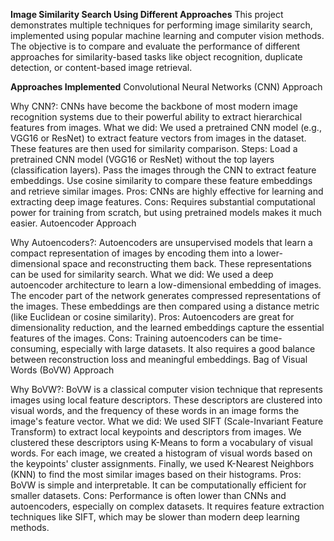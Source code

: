 **Image Similarity Search Using Different Approaches**
This project demonstrates multiple techniques for performing image similarity search, implemented using popular machine learning and computer vision methods. The objective is to compare and evaluate the performance of different approaches for similarity-based tasks like object recognition, duplicate detection, or content-based image retrieval.

**Approaches Implemented**
Convolutional Neural Networks (CNN) Approach

Why CNN?: CNNs have become the backbone of most modern image recognition systems due to their powerful ability to extract hierarchical features from images.
What we did: We used a pretrained CNN model (e.g., VGG16 or ResNet) to extract feature vectors from images in the dataset. These features are then used for similarity comparison.
Steps:
Load a pretrained CNN model (VGG16 or ResNet) without the top layers (classification layers).
Pass the images through the CNN to extract feature embeddings.
Use cosine similarity to compare these feature embeddings and retrieve similar images.
Pros: CNNs are highly effective for learning and extracting deep image features.
Cons: Requires substantial computational power for training from scratch, but using pretrained models makes it much easier.
Autoencoder Approach

Why Autoencoders?: Autoencoders are unsupervised models that learn a compact representation of images by encoding them into a lower-dimensional space and reconstructing them back. These representations can be used for similarity search.
What we did:
We used a deep autoencoder architecture to learn a low-dimensional embedding of images.
The encoder part of the network generates compressed representations of the images.
These embeddings are then compared using a distance metric (like Euclidean or cosine similarity).
Pros: Autoencoders are great for dimensionality reduction, and the learned embeddings capture the essential features of the images.
Cons: Training autoencoders can be time-consuming, especially with large datasets. It also requires a good balance between reconstruction loss and meaningful embeddings.
Bag of Visual Words (BoVW) Approach

Why BoVW?: BoVW is a classical computer vision technique that represents images using local feature descriptors. These descriptors are clustered into visual words, and the frequency of these words in an image forms the image's feature vector.
What we did:
We used SIFT (Scale-Invariant Feature Transform) to extract local keypoints and descriptors from images.
We clustered these descriptors using K-Means to form a vocabulary of visual words.
For each image, we created a histogram of visual words based on the keypoints' cluster assignments.
Finally, we used K-Nearest Neighbors (KNN) to find the most similar images based on their histograms.
Pros: BoVW is simple and interpretable. It can be computationally efficient for smaller datasets.
Cons: Performance is often lower than CNNs and autoencoders, especially on complex datasets. It requires feature extraction techniques like SIFT, which may be slower than modern deep learning methods.
